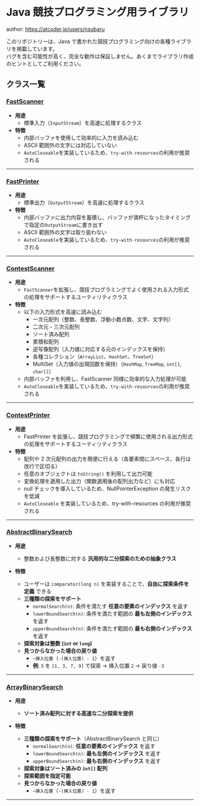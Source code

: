 # Java 競技プログラミング用ライブラリ

author: <https://atcoder.jp/users/nsubaru>

このリポジトリーは、Java で書かれた競技プログラミング向けの各種ライブラリを掲載しています。  
バグを含む可能性が高く、完全な動作は保証しません。あくまでライブラリ作成のヒントとしてご利用ください。

## クラス一覧

### [FastScanner](./FastIO/src/FastScanner.java)

- **用途**  
  - 標準入力（`InputStream`）を高速に処理するクラス
- **特徴**  
  - 内部バッファを使用して効率的に入力を読み込む  
  - ASCII 範囲外の文字には対応していない  
  - `AutoCloseable`を実装しているため、`try-with-resources`の利用が推奨される

---

### [FastPrinter](./FastIO/src/FastPrinter.java)

- **用途**  
  - 標準出力（`OutputStream`）を高速に処理するクラス
- **特徴**  
  - 内部バッファに出力内容を蓄積し、バッファが満杯になったタイミングで指定の`OutputStream`に書き出す  
  - ASCII 範囲外の文字は取り扱わない  
  - `AutoCloseable`を実装しているため、`try-with-resources`の利用が推奨される

---

### [ContestScanner](./FastIO/src/ContestScanner.java)

- **用途**  
  - `FastScanner`を拡張し、競技プログラミングでよく使用される入力形式の処理をサポートするユーティリティクラス
- **特徴**  
  - 以下の入力形式を高速に読み込む  
    - 一次元配列（整数、長整数、浮動小数点数、文字、文字列）
    - 二次元・三次元配列
    - ソート済み配列
    - 累積和配列
    - 逆写像配列（入力値に対応する元のインデックスを保持）
    - 各種コレクション（`ArrayList`、`HashSet`、`TreeSet`）
    - MultiSet（入力値の出現回数を保持）（`HashMap`, `TreeMap`, `int[]`, `char[]`）
  - 内部バッファを利用し、FastScanner 同様に効率的な入力処理が可能  
  - `AutoCloseable`を実装しているため、`try-with-resources`の利用が推奨される

---

### [ContestPrinter](./FastIO/src/ContestPrinter.java)

- **用途**  
  - FastPrinter を拡張し、競技プログラミングで頻繁に使用される出力形式の処理をサポートするユーティリティクラス
- **特徴**  
  - 配列や 2 次元配列の出力を簡便に行える（各要素間にスペース、各行は改行で区切る）  
  - 任意のオブジェクトは `toString()` を利用して出力可能  
  - 変換処理を適用した出力（関数適用後の配列出力など）にも対応  
  - null チェックを導入しているため、NullPointerException の発生リスクを低減  
  - `AutoCloseable` を実装しているため、try-with-resources の利用が推奨される

---

### [AbstractBinarySearch](./BinarySearch/src/AbstractBinarySearch.java)
- **用途**  
  - 整数および長整数に対する **汎用的な二分探索のための抽象クラス**  

- **特徴**  
  - ユーザーは `comparator(long n)` を実装することで、**自由に探索条件を定義** できる  
  - **三種類の探索をサポート**  
    - `normalSearch(n)`: 条件を満たす **任意の要素のインデックス** を返す  
    - `lowerBoundSearch(n)`: 条件を満たす範囲の **最も左側のインデックス** を返す  
    - `upperBoundSearch(n)`: 条件を満たす範囲の **最も右側のインデックス** を返す  
  - **探索対象は整数 (`int` or `long`)**
  - **見つからなかった場合の戻り値**  
    - `~挿入位置`（`-(挿入位置) - 1`）を返す  
    - **例**: `5` を `[1, 3, 7, 9]` で探索 → 挿入位置 `2` → 戻り値 `-3`  

---

### [ArrayBinarySearch](./BinarySearch/src/ArrayBinarySearch.java)
- **用途**  
  - **ソート済み配列に対する高速な二分探索を提供**  

- **特徴**  
  - **三種類の探索をサポート**（AbstractBinarySearch と同じ）  
    - `normalSearch(n)`: **任意の要素のインデックス** を返す  
    - `lowerBoundSearch(n)`: **最も左側のインデックス** を返す  
    - `upperBoundSearch(n)`: **最も右側のインデックス** を返す  
  - **探索対象はソート済みの `int[]` 配列**  
  - **探索範囲を指定可能**
  - **見つからなかった場合の戻り値**  
    - `~挿入位置`（`-(挿入位置) - 1`）を返す  

---
